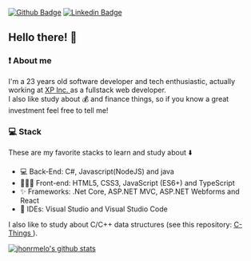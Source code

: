 [![Github Badge](https://img.shields.io/badge/-Github-000?style=flat-square&logo=Github&logoColor=white&link=https://github.com/jhonrmelo)](https://github.com/jhonrmelo)
[![Linkedin Badge](https://img.shields.io/badge/-LinkedIn-blue?style=flat-square&logo=Linkedin&logoColor=white&link=https://www.linkedin.com/in/jonathan-rmelo/)](https://www.linkedin.com/in/jonathan-rmelo/)
## Hello there! 👋
###  :exclamation: About me
I'm a 23 years old software developer and tech enthusiastic, actually working at <a href="https://www.xpinc.com/"> XP Inc. </a> as a fullstack web developer. <br>
I also like study about :moneybag: and finance things, so if you know a great investment feel free to tell me!


###  :computer: Stack
These are my favorite stacks to learn and study about :arrow_down:

- :computer: Back-End: C#, Javascript(NodeJS) and java
- 👨🏼‍💻  Front-end: HTML5, CSS3, JavaScript (ES6+) and TypeScript 
- ✨ Frameworks: .Net Core, ASP.NET MVC, ASP.NET Webforms and React
- :thought_balloon: IDEs: Visual Studio and Visual Studio Code

I also like to study about C/C++ data structures (see this repository: <a href="https://github.com/jhonrmelo/C-things"> C-Things </a>).


[![jhonrmelo's github stats](https://github-readme-stats.vercel.app/api?username=jhonrmelo)](https://github.com/jhonrmelo/github-readme-stats)
